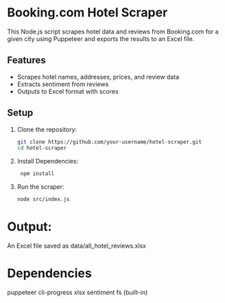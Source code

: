 # Booking.com Hotel Scraper

This Node.js script scrapes hotel data and reviews from Booking.com for a given city using Puppeteer and exports the results to an Excel file.

## Features

- Scrapes hotel names, addresses, prices, and review data
- Extracts sentiment from reviews
- Outputs to Excel format with scores

## Setup

1. Clone the repository:
   ```bash
   git clone https://github.com/your-username/hotel-scraper.git
   cd hotel-scraper
2. Install Dependencies:
   ```bash 
    npm install
3. Run the scraper:
    ```bash
    node src/index.js


# Output:
An Excel file saved as data/all_hotel_reviews.xlsx

# Dependencies
puppeteer
cli-progress
xlsx
sentiment
fs (built-in)
